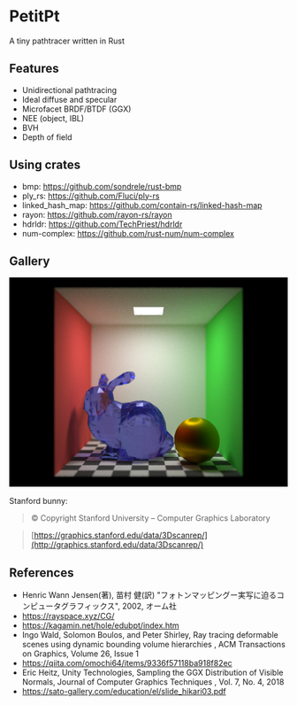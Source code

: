 # PetitPt

A tiny pathtracer written in Rust

## Features

- Unidirectional pathtracing
- Ideal diffuse and specular
- Microfacet BRDF/BTDF (GGX)
- NEE (object, IBL)
- BVH
- Depth of field

## Using crates

- bmp: https://github.com/sondrele/rust-bmp
- ply_rs: https://github.com/Fluci/ply-rs
- linked_hash_map: https://github.com/contain-rs/linked-hash-map
- rayon: https://github.com/rayon-rs/rayon
- hdrldr: https://github.com/TechPriest/hdrldr
- num-complex: https://github.com/rust-num/num-complex

## Gallery

![Image](images/petitpt_bunny.jpg)

Stanford bunny: 

> © Copyright Stanford University – Computer Graphics Laboratory

> [https://graphics.stanford.edu/data/3Dscanrep/](http://graphics.stanford.edu/data/3Dscanrep/)

## References

- Henric Wann Jensen(著), 苗村 健(訳) "フォトンマッピングー実写に迫るコンピュータグラフィックス", 2002, オーム社
- https://rayspace.xyz/CG/
- https://kagamin.net/hole/edubpt/index.htm
- Ingo Wald, Solomon Boulos, and Peter Shirley, Ray tracing deformable scenes using dynamic bounding volume hierarchies
, ACM Transactions on Graphics, Volume 26, Issue 1
- https://qiita.com/omochi64/items/9336f57118ba918f82ec
- Eric Heitz, Unity Technologies, Sampling the GGX Distribution of Visible Normals, Journal of Computer Graphics Techniques
, Vol. 7, No. 4, 2018
- https://sato-gallery.com/education/el/slide_hikari03.pdf
